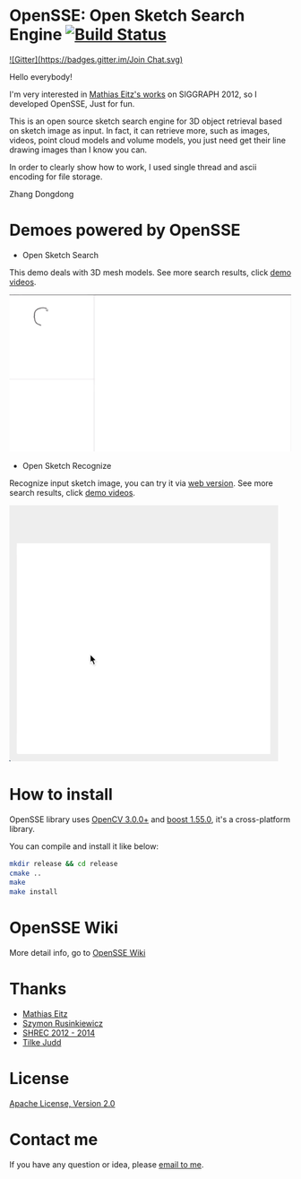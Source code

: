 OpenSSE: Open Sketch Search Engine [![Build Status](https://travis-ci.org/zddhub/opensse.svg?branch=zdd)](https://travis-ci.org/zddhub/opensse)
==================================

[![Gitter](https://badges.gitter.im/Join Chat.svg)](https://gitter.im/zddhub/opensse?utm_source=badge&utm_medium=badge&utm_campaign=pr-badge&utm_content=badge)

Hello everybody!

I'm very interested in [Mathias Eitz's works](http://cybertron.cg.tu-berlin.de/eitz/projects/sbsr/) on SIGGRAPH 2012, so I developed OpenSSE, Just for fun.

This is an open source sketch search engine for 3D object retrieval based on sketch image as input. In fact, it can retrieve more, such as images, videos, point cloud models and volume models, you just need get their line drawing images than I know you can.

In order to clearly show how to work, I used single thread and ascii encoding for file storage.

Zhang Dongdong


Demoes powered by OpenSSE
=========================

* Open Sketch Search

This demo deals with 3D mesh models. See more search results, click [demo videos](http://opensse.com).

![Sketch search demo](data/opensse.gif "Sketch search demo")

* Open Sketch Recognize

Recognize input sketch image, you can try it via [web version](http://online.opensse.com/). See more search results, click [demo videos](http://sr.opensse.com/).

![Sketch recognize demo](data/opensr.gif "Sketch recognize demo")


How to install
==============

OpenSSE library uses [OpenCV 3.0.0+](http://opencv.org/) and [boost 1.55.0](http://www.boost.org/), it's a cross-platform library.

You can compile and install it like below:

```sh
mkdir release && cd release
cmake ..
make
make install
```

OpenSSE Wiki
============
More detail info, go to [OpenSSE Wiki](https://github.com/zddhub/opensse/wiki)

Thanks
======
- [Mathias Eitz](http://cybertron.cg.tu-berlin.de/eitz/)
- [Szymon Rusinkiewicz](http://www.cs.princeton.edu/~smr/)
- [SHREC 2012 - 2014](http://www.itl.nist.gov/iad/vug/sharp/contest/2014/Generic3D/index.html)
- [Tilke Judd](http://people.csail.mit.edu/tjudd/)


License
=======

[Apache License, Version 2.0](http://www.apache.org/licenses/LICENSE-2.0)


Contact me
==========

If you have any question or idea, please [email to me](mailto:zddhub@gmail.com).
